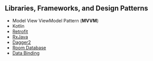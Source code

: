 
## Libraries, Frameworks, and Design Patterns  
  
- Model View ViewModel Pattern (**MVVM**)
- Kotlin
- [Retrofit](https://github.com/square/retrofit)
- [RxJava](https://github.com/ReactiveX/RxJava)
- [Dagger2](https://github.com/google/dagger)
- [Room Database](https://developer.android.com/training/data-storage/room)
- [Data Binding](https://developer.android.com/topic/libraries/data-binding)
